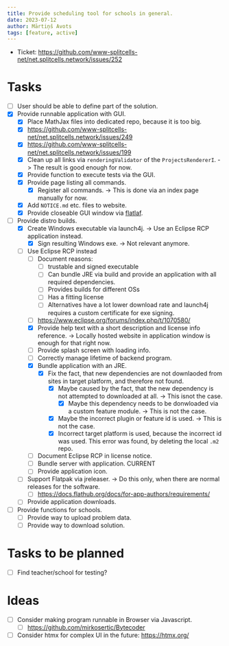 ```yaml
---
title: Provide scheduling tool for schools in general.
date: 2023-07-12
author: Mārtiņš Avots
tags: [feature, active]
---
```

* Ticket: https://github.com/www-splitcells-net/net.splitcells.network/issues/252

# Tasks

* [ ] User should be able to define part of the solution.
* [x] Provide runnable application with GUI.
    * [x] Place MathJax files into dedicated repo, because it is too big.
    * [x] https://github.com/www-splitcells-net/net.splitcells.network/issues/249
    * [x] https://github.com/www-splitcells-net/net.splitcells.network/issues/199
    * [x] Clean up all links via `renderingValidator` of the `ProjectsRendererI`. -> The result is good enough for now.
    * [x] Provide function to execute tests via the GUI.
    * [x] Provide page listing all commands.
        * [x] Register all commands. -> This is done via an index page manually for now.
    * [x] Add `NOTICE.md` etc. files to website.
    * [x] Provide closeable GUI window via [flatlaf](https://www.formdev.com/flatlaf/).
* [ ] Provide distro builds.
    * [x] Create Windows executable via launch4j. -> Use an Eclipse RCP application instead.
        * [x] Sign resulting Windows exe. -> Not relevant anymore.
    * [ ] Use Eclipse RCP instead
        * [ ] Document reasons:
            * [ ] trustable and signed executable
            * [ ] Can bundle JRE via build and provide an application with all required dependencies.
            * [ ] Provides builds for different OSs
            * [ ] Has a fitting license
            * [ ] Alternatives have a lot lower download rate and launch4j requires a custom certificate for exe signing.
        * [ ] https://www.eclipse.org/forums/index.php/t/1070580/
        * [x] Provide help text with a short description and license info reference. -> Locally hosted website in application window is enough for that right now.
        * [ ] Provide splash screen with loading info.
        * [ ] Correctly manage lifetime of backend program.
        * [x] Bundle application with an JRE.
            * [x] Fix the fact, that new dependencies are not downlaoded from sites in target platform, and
                therefore not found.
                * [x] Maybe caused by the fact, that the new dependency is not attempted to downloaded at all. -> This isnot the case.
                    * [x] Maybe this dependency needs to be donwloaded via a custom feature module. -> This is not the case.
                * [x] Maybe the incorrect plugin or feature id is used. -> This is not the case.
                * [x] Incorrect target platform is used, because the incorrect id was used. This error was found, by deleting the local `.m2` repo.
        * [ ] Document Eclipse RCP in license notice.
        * [ ] Bundle server with application. CURRENT
        * [ ] Provide application icon.
    * [ ] Support Flatpak via jreleaser. -> Do this only, when there are normal releases for the software.
        * [ ] https://docs.flathub.org/docs/for-app-authors/requirements/
    * [ ] Provide application downloads.
* [ ] Provide functions for schools.
    * [ ] Provide way to upload problem data.
    * [ ] Provide way to download solution.
# Tasks to be planned
* [ ] Find teacher/school for testing?

# Ideas

* [ ] Consider making program runnable in Browser via Javascript.
    * [ ] https://github.com/mirkosertic/Bytecoder
* [ ] Consider htmx for complex UI in the future: https://htmx.org/